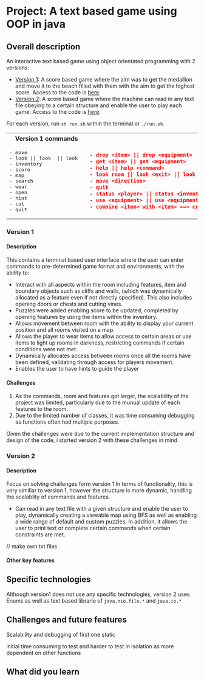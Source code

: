 # Project: A text based game using OOP in java

## Overall description 
An interactive text based game using object orientated programming with 2 versions:
- [Version 1](#version-1): A score based game where the aim was to get the medallion and move it to the beach filled with them with the aim to get the highest score. Access to the code is [here](/Txt-based%20game/Version%201/).
- [Version 2](#version-2): A score based game where the machine can read in any text file obeying to a certain structure and enable the user to play each game. Access to the code is [here](/Txt-based%20game/Version%202/).

For each version, run `sh run.sh` within the terminal or `./run.sh`. 

<table><tr>
<th>Version 1 commands</th>
<th>Version 2 commands</th>
</tr>
<tr>
<td>
<pre>
- move <direction> 
- look || look <feature> || look <item> 
- inventory
- score 
- map 
- search <feature> 
- wear <item> 
- open <feature> 
- hint 
- cut 
- quit 
</pre>
</td>
<td>

```json
- drop <item> || drop <equipment>
- get <item> || get <equipment>
- help || help <command>
- look room || look <exit> || look <feature> || look <item> || look <equipment> 
- move <direction>
- quit 
- status <player> || status <inventory> || status <item> || status <equipment> || status <map> || status score
- use <equipment> || use <equipment> on <feature>
- combine <item> with <item> ==> creates an item or equipment
```
</td>
</tr></table>

### Version 1  
#### Description  
This contains a terminal based user interface where the user can enter commands to pre-determined game format and environments, with the ability to:
- Interact with all aspects within the room including features, item and boundary objects such as cliffs and walls, (which was dynamically allocated as a feature even if not directly specified). This also includes opening doors or chests and cutting vines.
- Puzzles were added enabling score to be updated, completed by opening features by using the items within the inventory.
- Allows movement between room with the ability to display your current position and all rooms visited on a map.
- Allows the player to wear items to allow access to certain areas or use items to light up rooms in darkness, restricting commands if certain conditions were not met.
- Dynamically allocates access between rooms once all the rooms have been defined, validating through access for players movement.
- Enables the user to have hints to guide the player


#### Challenges 
1. As the commands, room and features got larger, the scalability of the project was limited, particularly due to the munual update of each features to the room. 
2. Due to the limited number of classes, it was time consuming debugging as functions often had multiple purposes.

Given the challenges were due to the current implementation structure and design of the code, i started version 2 with these challenges in mind 



### Version 2  
#### Description
Focus on solving challenges form version 1
In terms of functionality, this is very similiar to version 1, however the structure is more dynamic, handling the scalablity of commands and features.
- Can read in any text file with a given structure and enable the user to play, dynamically creating a viewable map using BFS as well as enabling a wide range of default and custom puzzles. In addition, it allows the user to print text or complete certain commands when certain constraints are met.

// make own txt files

#### Other key features  
 



## Specific technologies
Although version1 does not use any specific technologies, version 2 uses Enums as well as text based librarie of `java.nio.file.*` and `java.io.*`


## Challenges and future features
Scalability and debugging of first one 
static 

initial time consuming to test and harder to test in isolation as more dependent on other functions 

## What did you learn
